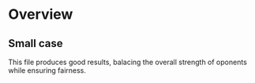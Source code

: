 # Overview


## Small case 

This file produces good results, balacing the overall strength of oponents while ensuring fairness.
